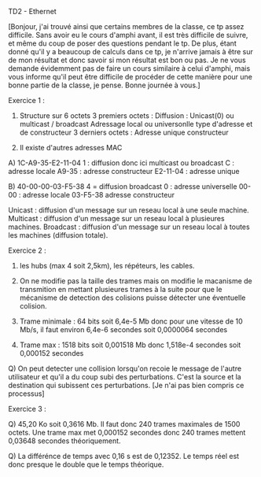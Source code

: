 TD2 - Ethernet

[Bonjour, j'ai trouvé ainsi que certains membres de la classe, ce tp assez difficile. Sans avoir eu le cours d'amphi avant, il est très difficile de suivre, et même du coup de poser des questions pendant le tp. De plus, étant donné qu'il y a beaucoup de calculs dans ce tp, je n'arrive jamais à être sur de mon résultat et donc savoir si mon résultat est bon ou pas. Je ne vous demande évidemment pas de faire un cours similaire à celui d'amphi, mais vous informe qu'il peut être difficile de procéder de cette manière pour une bonne partie de la classe, je pense. 
Bonne journée à vous.]


Exercice 1 : 

1. Structure sur 6 octets
	3 premiers octets : 
		Diffusion : Unicast(0) ou multicast / broadcast
		Adressage local ou universonlle
		type d'adresse et de constructeur
	3 derniers octets : 
		Adresse unique constructeur


2. Il existe d'autres adresses MAC 


A) 1C-A9-35-E2-11-04
	1 : diffusion donc ici multicast ou broadcast
	C : adresse locale
	A9-35 : adresse constructeur
	E2-11-04 : adresse unique

B) 40-00-00-03-F5-38
	4 = diffusion broadcast
	0 : adresse universelle
	00-00 : adresse locale
	03-F5-38 adresse constructeur


Unicast : diffusion d'un message sur un reseau local à une seule machine. 
Multicast : diffusion d'un message sur un reseau local à plusieures machines. 
Broadcast : diffusion d'un message sur un reseau local à toutes les machines (diffusion totale). 



Exercice 2 : 

1. les hubs (max 4 soit 2,5km), les répéteurs, les cables. 

2. On ne modifie pas la taille des trames mais on modifie le macanisme de transmition en mettant plusieures trames à la suite pour que le mécanisme de detection des colisions puisse détecter une éventuelle colision. 

3. Trame minimale : 64 bits soit 6,4e-5 Mb donc pour une vitesse de 10 Mb/s, il faut environ 6,4e-6 secondes soit 0,0000064 secondes

4. Trame max : 1518 bits soit 0,001518 Mb donc 1,518e-4 secondes soit 0,000152 secondes


Q) On peut detecter une collision lorsqu'on recoie le message de l'autre utilisateur et qu'il a du coup subi des perturbations. C'est la source et la destination qui subissent ces perturbations. [Je n'ai pas bien compris ce processus]



Exercice 3 : 

Q) 45,20 Ko soit 0,3616 Mb. Il faut donc 240 trames maximales de 1500 octets. Une trame max met 0,000152 secondes donc 240 trames mettent 0,03648 secondes théoriquement. 

Q) La différénce de temps avec 0,16 s est de 0,12352. Le temps réel est donc presque le double que le temps théorique. 
